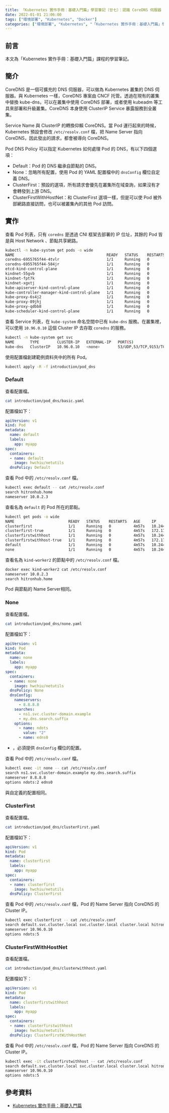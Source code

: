 ```yaml
---
title: 「Kubernetes 實作手冊：基礎入門篇」學習筆記（廿七）：認識 CoreDNS 伺服器
date: 2022-01-01 21:06:00
tags: ["環境部署", "Kubernetes", "Docker"]
categories: ["環境部署", "Kubernetes", "「Kubernetes 實作手冊：基礎入門篇」學習筆記"]
---
```


## 前言

本文為「Kubernetes 實作手冊：基礎入門篇」課程的學習筆記。

## 簡介

CoreDNS 是一個可擴充的 DNS 伺服器，可以做為 Kubernetes 叢集的 DNS 伺服器。與 Kubernetes 一樣，CoreDNS 專案由 CNCF 托管。透過在現有的叢集中替換 kube-dns，可以在叢集中使用 CoreDNS 部署，或者使用 kubeadm 等工具來部署和升級叢集。CoreDNS 本身使用 ClusterIP Service 暴露服務到全叢集。

Service Name 與 ClusterIP 的轉換仰賴 CoreDNS。當 Pod 運行起來的時候，Kubernetes 預設會修改 `/etc/resolv.conf` 檔，把 Name Server 指向 CoreDNS，因此發出的請求，都會被導向 CoreDNS。

Pod DNS Policy 可以指定 Kubernetes 如何處理 Pod 的 DNS，有以下四個選項：

- Default：Pod 的 DNS 繼承自節點的 DNS。
- None：忽略所有配置，使用 Pod 的 YAML 配置檔中的 `dnsConfig` 欄位自定義 DNS。
- ClusterFirst：預設的選項，所有請求會優先在叢集所在域查詢，如果沒有才會轉發到上游 DNS。
- ClusterFirstWithHostNet：和 ClusterFirst 選項一樣，但是可以使 Pod 被外部網路直接訪問，也可以被叢集內的其他 Pod 訪問。

## 實作

查看 Pod 列表，只有 `coredns` 是透過 CNI 框架去部署的 IP 位址，其餘的 Pod 皆是與 Host Network 、節點共享網路。

```bash
kubectl -n kube-system get pods -o wide
NAME                                         READY   STATUS    RESTARTS   AGE     IP           NODE                 NOMINATED NODE   READINESS GATES
coredns-6955765f44-4tvlr                     1/1     Running   0          3m23s   10.244.0.2   kind-control-plane   <none>           <none>
coredns-6955765f44-584jr                     1/1     Running   0          3m23s   10.244.0.4   kind-control-plane   <none>           <none>
etcd-kind-control-plane                      1/1     Running   0          3m39s   172.17.0.3   kind-control-plane   <none>           <none>
kindnet-55gvb                                1/1     Running   0          3m8s    172.17.0.4   kind-worker2         <none>           <none>
kindnet-fpt7k                                1/1     Running   0          3m8s    172.17.0.2   kind-worker          <none>           <none>
kindnet-xgxtj                                1/1     Running   0          3m23s   172.17.0.3   kind-control-plane   <none>           <none>
kube-apiserver-kind-control-plane            1/1     Running   0          3m39s   172.17.0.3   kind-control-plane   <none>           <none>
kube-controller-manager-kind-control-plane   1/1     Running   0          3m39s   172.17.0.3   kind-control-plane   <none>           <none>
kube-proxy-6s4j2                             1/1     Running   0          3m8s    172.17.0.2   kind-worker          <none>           <none>
kube-proxy-89jhj                             1/1     Running   0          3m8s    172.17.0.4   kind-worker2         <none>           <none>
kube-proxy-qdbb8                             1/1     Running   0          3m23s   172.17.0.3   kind-control-plane   <none>           <none>
kube-scheduler-kind-control-plane            1/1     Running   0          3m39s   172.17.0.3   kind-control-plane   <none>           <none>
```

查看 Service 列表，在 `kube-system` 命名空間中已有 `kube-dns` 服務。在叢集裡，可以使用 `10.96.0.10` 這個 Cluster IP 去存取 `coredns` 的服務。

```bash
kubectl -n kube-system get svc
NAME       TYPE        CLUSTER-IP   EXTERNAL-IP   PORT(S)                  AGE
kube-dns   ClusterIP   10.96.0.10   <none>        53/UDP,53/TCP,9153/TCP   103s
```

使用配置檔創建範例資料夾中的所有 Pod。

```bash
kubectl apply -R -f introduction/pod_dns
```

### Default

查看配置檔。

```bash
cat introduction/pod_dns/basic.yaml
```

配置檔如下：

```yaml
apiVersion: v1
kind: Pod
metadata:
  name: default
  labels:
    app: myapp
spec:
  containers:
  - name: default
    image: hwchiu/netutils
  dnsPolicy: Default
```

查看 Pod 中的 `/etc/resolv.conf` 檔。

```bash
kubectl exec default -- cat /etc/resolv.conf
search hitronhub.home
nameserver 10.0.2.3
```

查看名為 `default` 的 Pod 所在的節點。

```bash
kubectl get pods -o wide
NAME                        READY   STATUS    RESTARTS   AGE     IP           NODE           NOMINATED NODE   READINESS GATES
clusterfirst                1/1     Running   0          4m57s   10.244.2.2   kind-worker    <none>           <none>
clusterfirst-true           1/1     Running   0          4m57s   172.17.0.4   kind-worker2   <none>           <none>
clusterfirstwithhost        1/1     Running   0          4m57s   10.244.2.3   kind-worker    <none>           <none>
clusterfirstwithhost-true   1/1     Running   0          4m57s   172.17.0.4   kind-worker2   <none>           <none>
default                     1/1     Running   0          4m57s   10.244.1.2   kind-worker2   <none>           <none>
none                        1/1     Running   0          4m57s   10.244.2.4   kind-worker    <none>           <none>
```

查看名為 `kind-worker2` 的節點中的 `/etc/resolv.conf` 檔。

```bash
docker exec kind-worker2 cat /etc/resolv.conf
nameserver 10.0.2.3
search hitronhub.home
```

Pod 與節點的 Name Server相同。

### None

查看配置檔。

```bash
cat introduction/pod_dns/none.yaml
```

配置檔如下：

```yaml
apiVersion: v1
kind: Pod
metadata:
  name: none
  labels:
    app: myapp
spec:
  containers:
  - name: none
    image: hwchiu/netutils
  dnsPolicy: None
  dnsConfig:
    nameservers:
      - 8.8.8.8
    searches:
      - ns1.svc.cluster-domain.example
      - my.dns.search.suffix
    options:
      - name: ndots
        value: "2"
      - name: edns0
```

- ，必須提供 `dnsConfig` 欄位的配置。

查看 Pod 中的 `/etc/resolv.conf` 檔。

```bash
kubectl exec -it none -- cat /etc/resolv.conf
search ns1.svc.cluster-domain.example my.dns.search.suffix
nameserver 8.8.8.8
options ndots:2 edns0
```

與自定義的配置相同。

### ClusterFirst

查看配置檔。

```bash
cat introduction/pod_dns/clusterFirst.yaml
```

配置檔如下：

```yaml
apiVersion: v1
kind: Pod
metadata:
  name: clusterfirst
  labels:
    app: myapp
spec:
  containers:
  - name: clusterfirst
    image: hwchiu/netutils
  dnsPolicy: ClusterFirst
```

查看 Pod 中的 `/etc/resolv.conf` 檔，Pod 的 Name Server 指向 CoreDNS 的 Cluster IP。

```bash
kubectl exec clusterfirst -- cat /etc/resolv.conf
search default.svc.cluster.local svc.cluster.local cluster.local hitronhub.home
nameserver 10.96.0.10
options ndots:5
```

### ClusterFirstWithHostNet

查看配置檔。

```bash
cat introduction/pod_dns/clusterwithhost.yaml
```

配置檔如下：

```yaml
apiVersion: v1
kind: Pod
metadata:
  name: clusterfirstwithhost
  labels:
    app: myapp
spec:
  containers:
  - name: clusterfirstwithhost
    image: hwchiu/netutils
  dnsPolicy: ClusterFirstWithHostNet
```

查看 Pod 中的 `/etc/resolv.conf` 檔，Pod 的 Name Server 指向 CoreDNS 的 Cluster IP。

```bash
kubectl exec -it clusterfirstwithhost -- cat /etc/resolv.conf
search default.svc.cluster.local svc.cluster.local cluster.local hitronhub.home
nameserver 10.96.0.10
options ndots:5
```

## 參考資料

- [Kubernetes 實作手冊：基礎入門篇](https://hiskio.com/courses/349/about)

